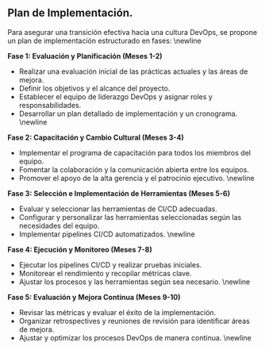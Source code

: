 ## Plan de Implementación.

Para asegurar una transición efectiva hacia una cultura DevOps, se propone un plan de implementación estructurado en fases: \newline

**Fase 1: Evaluación y Planificación (Meses 1-2)**

- Realizar una evaluación inicial de las prácticas actuales y las áreas de mejora.
- Definir los objetivos y el alcance del proyecto.
- Establecer el equipo de liderazgo DevOps y asignar roles y responsabilidades.
- Desarrollar un plan detallado de implementación y un cronograma. \newline

**Fase 2: Capacitación y Cambio Cultural (Meses 3-4)**

- Implementar el programa de capacitación para todos los miembros del equipo.
- Fomentar la colaboración y la comunicación abierta entre los equipos.
- Promover el apoyo de la alta gerencia y el patrocinio ejecutivo. \newline

**Fase 3: Selección e Implementación de Herramientas (Meses 5-6)**

- Evaluar y seleccionar las herramientas de CI/CD adecuadas.
- Configurar y personalizar las herramientas seleccionadas según las necesidades del equipo.
- Implementar pipelines CI/CD automatizados. \newline

**Fase 4: Ejecución y Monitoreo (Meses 7-8)**

- Ejecutar los pipelines CI/CD y realizar pruebas iniciales.
- Monitorear el rendimiento y recopilar métricas clave.
- Ajustar los procesos y las herramientas según sea necesario. \newline

**Fase 5: Evaluación y Mejora Continua (Meses 9-10)**

- Revisar las métricas y evaluar el éxito de la implementación.
- Organizar retrospectives y reuniones de revisión para identificar áreas de mejora.
- Ajustar y optimizar los procesos DevOps de manera continua. \newline
